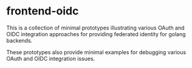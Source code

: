 # frontend-oidc

This is a collection of minimal prototypes illustrating various OAuth and OIDC integration approaches for providing federated identity for golang backends.

These prototypes also provide minimal examples for debugging various OAuth and OIDC integration issues.